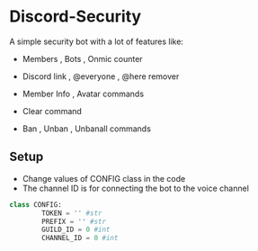 # Discord-Security
A simple security bot with a lot of features
like:
- Members , Bots , Onmic counter
- Discord link , @everyone , @here remover

- Member Info , Avatar commands
- Clear command
- Ban , Unban , Unbanall commands

## Setup
- Change values of CONFIG class in the code
- The channel ID is for connecting the bot to the voice channel
```python
class CONFIG:
        TOKEN = '' #str
        PREFIX = '' #str
        GUILD_ID = 0 #int
        CHANNEL_ID = 0 #int
```
